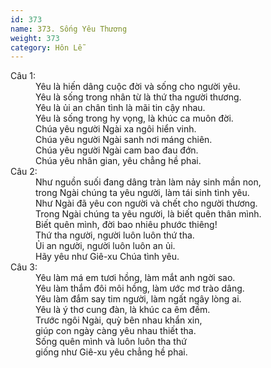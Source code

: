 ```yaml
---
id: 373
name: 373. Sống Yêu Thương
weight: 373
category: Hôn Lễ
---
```

<dl><dt>Câu 1:</dt><dd data-verse="1">Yêu là hiến dâng cuộc đời và sống cho người yêu. <br/>Yêu là sống trong nhân từ là thứ tha người thương. <br/>Yêu là ủi an chân tình là mãi tin cậy nhau. <br/>Yêu là sống trong hy vọng, là khúc ca muôn đời. <br/>Chúa yêu người Ngài xa ngôi hiển vinh. <br/>Chúa yêu người Ngài sanh nơi máng chiên. <br/>Chúa yêu người Ngài cam bao đau đớn. <br/>Chúa yêu nhân gian, yêu chẳng hề phai. </dd><dt>Câu 2:</dt><dd data-verse="2">Như nguồn suối đang dâng tràn làm nảy sinh mần non, <br/>trong Ngài chúng ta yêu người, làm tái sinh tình yêu. <br/>Như Ngài đã yêu con người và chết cho người thương. <br/>Trong Ngài chúng ta yêu người, là biết quên thân mình. <br/>Biết quên mình, đời bao nhiêu phước thiêng! <br/>Thứ tha người, người luôn luôn thứ tha. <br/>Ủi an người, người luôn luôn an ủi. <br/>Hãy yêu như Giê-xu Chúa tình yêu. </dd><dt>Câu 3:</dt><dd data-verse="3">Yêu làm má em tươi hồng, làm mắt anh ngời sao. <br/>Yêu làm thắm đôi môi hồng, làm ước mơ trào dâng. <br/>Yêu làm đắm say tim người, làm ngất ngây lòng ai. <br/>Yêu là ý thơ cung đàn, là khúc ca êm đềm. <br/>Trước ngôi Ngài, quỳ bên nhau khẩn xin, <br/>giúp con ngày càng yêu nhau thiết tha. <br/>Sống quên mình và luôn luôn tha thứ <br/>giống như Giê-xu yêu chẳng hề phai. </dd></dl>
